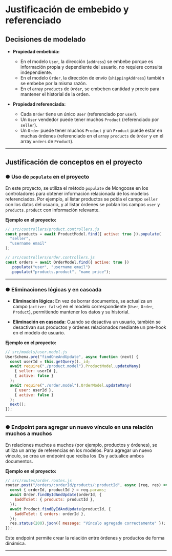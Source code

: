 # Justificación de embebido y referenciado

## Decisiones de modelado

- **Propiedad embebida:**

  - En el modelo `User`, la dirección (`address`) se embebe porque es información propia y dependiente del usuario, no requiere consulta independiente.
  - En el modelo `Order`, la dirección de envío (`shippingAddress`) también se embebe por la misma razón.
  - En el array `products` de `Order`, se embeben cantidad y precio para mantener el historial de la orden.

- **Propiedad referenciada:**
  - Cada `Order` tiene un único `User` (referenciado por `user`).
  - Un `User` vendedor puede tener muchos `Product` (referenciado por `seller`).
  - Un `Order` puede tener muchos `Product` y un `Product` puede estar en muchas órdenes (referenciado en el array `products` de `Order` y en el array `orders` de `Product`).

---

## Justificación de conceptos en el proyecto

### ● Uso de `populate` en el proyecto

En este proyecto, se utiliza el método `populate` de Mongoose en los controladores para obtener información relacionada de los modelos referenciados. Por ejemplo, al listar productos se pobla el campo `seller` con los datos del usuario, y al listar órdenes se poblan los campos `user` y `products.product` con información relevante.

**Ejemplo en el proyecto:**

```js
// src/controllers/product.controllers.js
const products = await ProductModel.find({ active: true }).populate(
  "seller",
  "username email"
);

// src/controllers/order.controllers.js
const orders = await OrderModel.find({ active: true })
  .populate("user", "username email")
  .populate("products.product", "name price");
```

---

### ● Eliminaciones lógicas y en cascada

- **Eliminación lógica:** En vez de borrar documentos, se actualiza un campo (`active: false`) en el modelo correspondiente (`User`, `Order`, `Product`), permitiendo mantener los datos y su historial.

- **Eliminación en cascada:** Cuando se desactiva un usuario, también se desactivan sus productos y órdenes relacionados mediante un pre-hook en el modelo de usuario.

**Ejemplo en el proyecto:**

```js
// src/models/user.model.js
UserSchema.pre("findOneAndUpdate", async function (next) {
  const userId = this.getQuery()._id;
  await require("./product.model").ProductModel.updateMany(
    { seller: userId },
    { active: false }
  );
  await require("./order.model").OrderModel.updateMany(
    { user: userId },
    { active: false }
  );
  next();
});
```

---

### ● Endpoint para agregar un nuevo vínculo en una relación muchos a muchos

En relaciones muchos a muchos (por ejemplo, productos y órdenes), se utiliza un array de referencias en los modelos. Para agregar un nuevo vínculo, se crea un endpoint que reciba los IDs y actualice ambos documentos.

**Ejemplo en el proyecto:**

```js
// src/routes/order.routes.js
router.post("/orders/:orderId/products/:productId", async (req, res) => {
  const { orderId, productId } = req.params;
  await Order.findByIdAndUpdate(orderId, {
    $addToSet: { products: productId },
  });
  await Product.findByIdAndUpdate(productId, {
    $addToSet: { orders: orderId },
  });
  res.status(200).json({ message: "Vínculo agregado correctamente" });
});
```

Este endpoint permite crear la relación entre órdenes y productos de forma dinámica.

---
